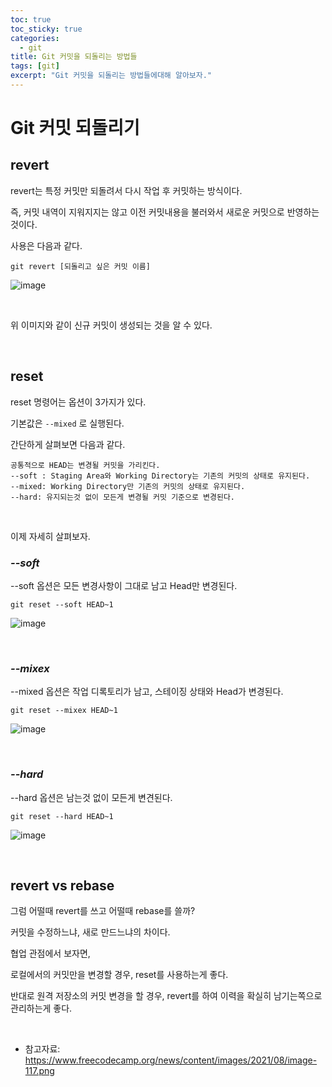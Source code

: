 ```yaml
---
toc: true
toc_sticky: true
categories:
  - git
title: Git 커밋을 되돌리는 방법들
tags: [git]
excerpt: "Git 커밋을 되돌리는 방법들에대해 알아보자."
---
```


# Git 커밋 되돌리기

## revert

revert는 특정 커밋만 되돌려서 다시 작업 후 커밋하는 방식이다.

즉, 커밋 내역이 지워지지는 않고 이전 커밋내용을 불러와서 새로운 커밋으로 반영하는 것이다.

사용은 다음과 같다.

```
git revert [되돌리고 싶은 커밋 이름]
```

![image](https://user-images.githubusercontent.com/57826388/223475268-dba77957-e7e5-4f0e-a2c4-30fb27ede5e2.png)

<br>

위 이미지와 같이 신규 커밋이 생성되는 것을 알 수 있다.

<br>

## reset

reset 명령어는 옵션이 3가지가 있다.

기본값은 `--mixed` 로 실행된다.

간단하게 살펴보면 다음과 같다.

``` 
공통적으로 HEAD는 변경될 커밋을 가리킨다.
--soft : Staging Area와 Working Directory는 기존의 커밋의 상태로 유지된다.
--mixed: Working Directory만 기존의 커밋의 상태로 유지된다.
--hard: 유지되는것 없이 모든게 변경될 커밋 기준으로 변경된다.
```

<br>

이제 자세히 살펴보자.

### ***--soft***

--soft 옵션은 모든 변경사항이 그대로 남고 Head만 변경된다.

```
git reset --soft HEAD~1
```

![image](https://user-images.githubusercontent.com/57826388/223479244-a5aa7f6d-d85c-4230-93c4-a5e52755dd73.png)

<br>

### ***--mixex***

--mixed 옵션은 작업 디록토리가 남고, 스테이징 상태와 Head가 변경된다.

```
git reset --mixex HEAD~1
```

![image](https://user-images.githubusercontent.com/57826388/223480668-1b3693c3-b139-4bd1-bbd9-01fab4fb8a86.png)

<br>

### ***--hard***

--hard 옵션은 남는것 없이 모든게 변견된다.

```
git reset --hard HEAD~1
```

![image](https://user-images.githubusercontent.com/57826388/223480372-f71480b3-bbab-4868-aeb9-77842fa75f7a.png)

<br>

## revert vs rebase

그럼 어떨때 revert를 쓰고 어떨때 rebase를 쓸까?

커밋을 수정하느냐, 새로 만드느냐의 차이다.


협업 관점에서 보자면,

로컬에서의 커밋만을 변경할 경우, reset를 사용하는게 좋다.

반대로 원격 저장소의 커밋 변경을 할 경우, revert를 하여 이력을 확실히 남기는쪽으로 관리하는게 좋다.

<br>

- 참고자료: https://www.freecodecamp.org/news/content/images/2021/08/image-117.png